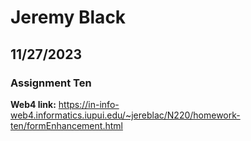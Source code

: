 # Jeremy Black

## 11/27/2023

### Assignment Ten

**Web4 link:** https://in-info-web4.informatics.iupui.edu/~jereblac/N220/homework-ten/formEnhancement.html
